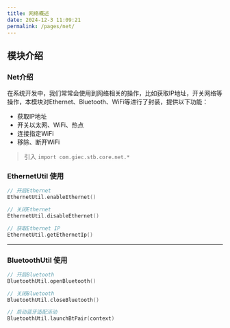 ```yaml
---
title: 网络概述
date: 2024-12-3 11:09:21
permalink: /pages/net/
---
```

## 模块介绍

### Net介绍

在系统开发中，我们常常会使用到网络相关的操作，比如获取IP地址，开关网络等操作，本模块对Ethernet、Bluetooth、WiFi等进行了封装，提供以下功能：

- 获取IP地址
- 开关以太网、WiFi、热点
- 连接指定WiFi
- 移除、断开WiFi

> 引入 `import com.giec.stb.core.net.*`

### EthernetUtil 使用

```kotlin
// 开启Ethernet
EthernetUtil.enableEthernet()

// 关闭Ethernet
EthernetUtil.disableEthernet()

// 获取Ethernet IP
EthernetUtil.getEthernetIp()
```

-------------------------------------------------------------------

### BluetoothUtil 使用

```kotlin
// 开启Bluetooth
BluetoothUtil.openBluetooth()

// 关闭Bluetooth
BluetoothUtil.closeBluetooth()

// 启动蓝牙适配活动
BluetoothUtil.launchBtPair(context)
```
